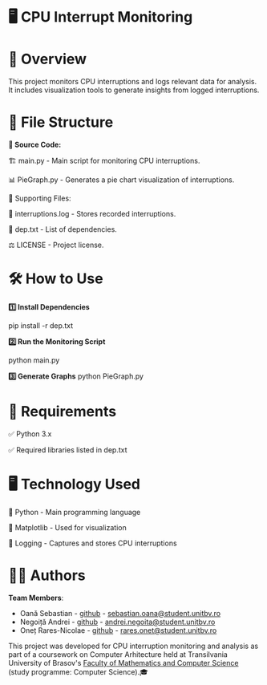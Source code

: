 # 🖥️ CPU Interrupt Monitoring

# 🚀 Overview

This project monitors CPU interruptions and logs relevant data for analysis. It includes visualization tools to generate insights from logged interruptions.

# 📂 File Structure

**📌 Source Code:**

🏗 main.py - Main script for monitoring CPU interruptions.

📊 PieGraph.py - Generates a pie chart visualization of interruptions.

📌 Supporting Files:

📜 interruptions.log - Stores recorded interruptions.

📄 dep.txt - List of dependencies.

⚖ LICENSE - Project license.

# 🛠 How to Use

**1️⃣ Install Dependencies**

pip install -r dep.txt

**2️⃣ Run the Monitoring Script**

python main.py

**3️⃣ Generate Graphs**
python PieGraph.py

# 📌 Requirements

✅ Python 3.x

✅ Required libraries listed in dep.txt

# 🖥️ Technology Used

🔹 Python - Main programming language

🔹 Matplotlib - Used for visualization

🔹 Logging - Captures and stores CPU interruptions

# 👨‍💻 Authors

**Team Members**:
- Oană Sebastian - [github](https://github.com/Oana-Sebastian) - sebastian.oana@student.unitbv.ro
- Negoiță Andrei - [github](https://github.com/andreinegoita) - andrei.negoita@student.unitbv.ro
- Oneț Rares-Nicolae - [github](https://github.com/OnetRares) - rares.onet@student.unitbv.ro

This project was developed for CPU interruption monitoring and analysis as part of a coursework on Computer Arhitecture held at Transilvania University of Brasov's [ Faculty of Mathematics and Computer Science ](https://mateinfo.unitbv.ro/ro/) (study programme: Computer Science).🎓




